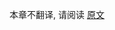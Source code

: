 [//]: # (title: 迁移到 Dokka Gradle plugin v2)

本章不翻译, 请阅读 [原文](https://kotlinlang.org/docs/dokka-migration.html)
